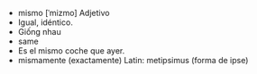 - mismo	[ˈmizmo]	Adjetivo
- Igual, idéntico.
- Giống nhau
- same
- Es el mismo coche que ayer.
- mismamente (exactamente)	Latin: metipsimus (forma de ipse)